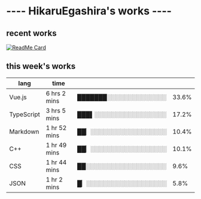 # ---- HikaruEgashira's works ----

## recent works

[![ReadMe Card](https://github-readme-stats.vercel.app/api/pin/?username=twin-te&repo=twinte-front)](https://github.com/twin-te/twinte-front)

## this week's works

| lang        | time           |                       |        |
| ----------- | -------------- | --------------------- | ------ |
| Vue.js      | 6 hrs 2 mins   | ███████░░░░░░░░░░░░░░ |  33.6% |
| TypeScript  | 3 hrs 5 mins   | ███▌░░░░░░░░░░░░░░░░░ |  17.2% |
| Markdown    | 1 hr 52 mins   | ██▏░░░░░░░░░░░░░░░░░░ |  10.4% |
| C++         | 1 hr 49 mins   | ██▏░░░░░░░░░░░░░░░░░░ |  10.1% |
| CSS         | 1 hr 44 mins   | ██░░░░░░░░░░░░░░░░░░░ |   9.6% |
| JSON        | 1 hr 2 mins    | █▏░░░░░░░░░░░░░░░░░░░ |   5.8% |
